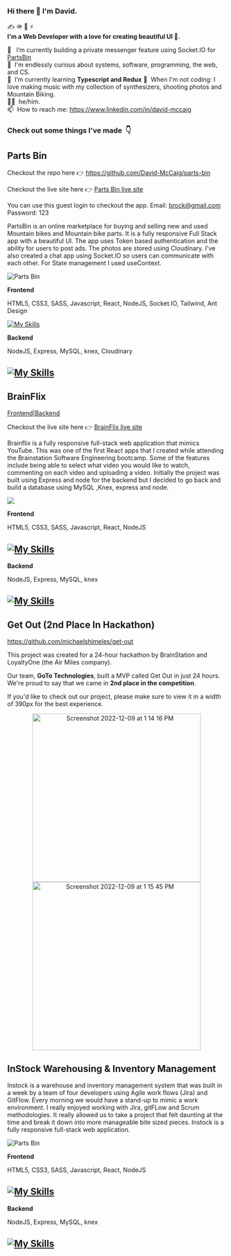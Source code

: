 ### Hi there 👋 I'm David.

✍️ 🪖 🚀 ⚡️  
**I'm a Web Developer with a love for creating beautiful UI 🌄.**

💼 &nbsp; I’m currently building a private messenger feature using Socket.IO for [PartsBin](https://github.com/David-McCaig/parts-bin)   
🔭 &nbsp;I'm endlessly curious about systems, software, programming, the web, and CS.  
🌱 &nbsp;I’m currently learning **Typescript and Redux** 
🎹 &nbsp;When I'm not coding: I love making music with my collection of synthesizers, shooting photos and Mountain Biking.   
🙋‍♂️ &nbsp;he/him.
<br> 📫 &nbsp;How to reach me: https://www.linkedin.com/in/david-mccaig </br>


<h3>Check out some things I've made &nbsp;👇</h3>



## Parts Bin
Checkout the repo here 👉 https://github.com/David-McCaig/parts-bin

Checkout the live site here 👉   [Parts Bin live site](https://imaginative-sfogliatella-45400a.netlify.app/)

You can use this guest login to checkout the app. Email: brock@gmail.com  Password: 123

PartsBin is an online marketplace for buying and selling new and used Mountain bikes and Mountain bike parts. It is a fully responsive Full Stack app with a beautiful UI. The app uses Token based authentication and the ability for users to post ads. The photos are stored using Cloudinary. I've also created a chat app using Socket.IO so users can communicate with each other. For State management I used useContext.

![Parts Bin](parts-bin-two.gif)

**Frontend**

HTML5, CSS3, SASS, Javascript, React, NodeJS, Socket.IO, Tailwind, Ant Design

[![My Skills](https://skillicons.dev/icons?i=js,html,css,sass,react,nodejs,tailwind)](https://skillicons.dev)

<!-- ![Rhythm](https://user-images.githubusercontent.com/79873814/203249486-3794e86f-7cc8-425d-938f-952430830632.gif) -->

    
**Backend**

NodeJS, Express, MySQL, knex, Cloudinary

## [![My Skills](https://skillicons.dev/icons?i=nodejs,express,mysql,knex)](https://skillicons.dev)
##


## BrainFlix
 [Frontend](https://github.com/David-McCaig/david-mccaig-brainflix)|[Backend](https://github.com/David-McCaig/david-mccaig-brainflix-server)
 
 Checkout the live site here 👉   [BrainFlix live site](https://elegant-meringue-56d20b.netlify.app/)

Brainflix is a fully responsive full-stack web application that mimics YouTube.  This was one of the first React apps that I created while attending the Brainstation Software Engineering bootcamp.  Some of the features include being able to select what video you would like to watch, commenting on each video and uploading a video. Initially the project was built using Express and node for the backend but I decided to go back and build a database using MySQL ,Knex, express and node.

![](brain.gif)

**Frontend**

HTML5, CSS3, SASS, Javascript, React, NodeJS

## [![My Skills](https://skillicons.dev/icons?i=js,html,css,sass,react,nodejs)](https://skillicons.dev)

**Backend**

NodeJS, Express, MySQL, knex

## [![My Skills](https://skillicons.dev/icons?i=nodejs,express,mysql,knex)](https://skillicons.dev)
 
 ## Get Out (2nd Place In Hackathon)
 https://github.com/michaelshimeles/get-out

This project was created for a 24-hour hackathon by BrainStation and LoyaltyOne (the Air Miles company).

Our team, **GoTo Technologies**, built a MVP called Get Out in just 24 hours. We're proud to say that we came in **2nd place in the competition**.

If you'd like to check out our project, please make sure to view it in a width of 390px for the best experience.

<p align="center">
<img width="388" alt="Screenshot 2022-12-09 at 1 14 16 PM" src="https://user-images.githubusercontent.com/69605071/206766516-9c913f20-1045-4bce-bb29-5b1a4ed3d053.png">              
<img width="388" alt="Screenshot 2022-12-09 at 1 15 45 PM" src="https://user-images.githubusercontent.com/69605071/206766670-93b0e791-f15d-4829-b355-4796859612fe.png">
</p>

## InStock Warehousing & Inventory Management

Instock is a warehouse and inventory management system that was built in a week by a team of four developers using Agile work flows (Jira) and GitFlow. Every morning we would have a stand-up to mimic a work environment. I really enjoyed working with Jira, gitFLow and Scrum methodologies. It really allowed us to take a project that felt daunting at the time and break it down into more manageable bite sized pieces. Instock is a fully responsive full-stack web application.    

![Parts Bin](instock.gif)

**Frontend**

HTML5, CSS3, SASS, Javascript, React, NodeJS

## [![My Skills](https://skillicons.dev/icons?i=js,html,css,sass,react,nodejs)](https://skillicons.dev)

**Backend**

NodeJS, Express, MySQL, knex

## [![My Skills](https://skillicons.dev/icons?i=nodejs,express,mysql,knex)](https://skillicons.dev)
##




